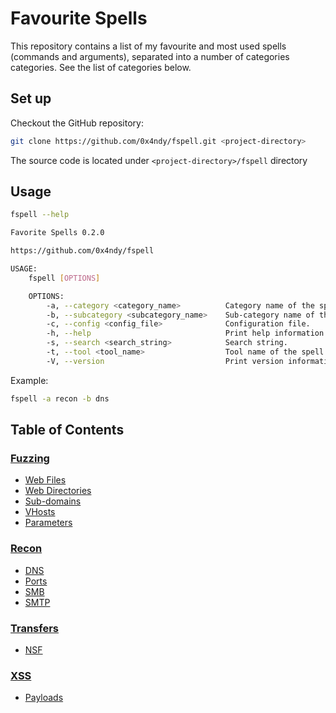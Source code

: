 # Favourite Spells
This repository contains a list of my favourite and most used spells (commands and arguments), separated into a number of categories categories. See the list of categories below.

## Set up
Checkout the GitHub repository:
```bash
git clone https://github.com/0x4ndy/fspell.git <project-directory>
```
The source code is located under ``<project-directory>/fspell`` directory

## Usage
```bash
fspell --help
```
```bash
Favorite Spells 0.2.0

https://github.com/0x4ndy/fspell

USAGE:
    fspell [OPTIONS]

    OPTIONS:
        -a, --category <category_name>          Category name of the spell.
        -b, --subcategory <subcategory_name>    Sub-category name of the spell.
        -c, --config <config_file>              Configuration file.
        -h, --help                              Print help information
        -s, --search <search_string>            Search string.
        -t, --tool <tool_name>                  Tool name of the spell.
        -V, --version                           Print version information
```
Example:
```bash
fspell -a recon -b dns
```

## Table of Contents
### [Fuzzing](https://github.com/0x4ndy/fspell/blob/master/spells/fuzzing.md)
- [Web Files](https://github.com/0x4ndy/fspell/blob/master/spells/fuzzing.md#Web_Files)
- [Web Directories](https://github.com/0x4ndy/fspell/blob/master/spells/fuzzing.md#Web_Directories)
- [Sub-domains](https://github.com/0x4ndy/fspell/blob/master/spells/fuzzing.md#Sub-domains)
- [VHosts](https://github.com/0x4ndy/fspell/blob/master/spells/fuzzing.md#VHosts)
- [Parameters](https://github.com/0x4ndy/fspell/blob/master/spells/fuzzing.md#Parameters)
### [Recon](https://github.com/0x4ndy/fspell/blob/master/spells/recon.md)
- [DNS](https://github.com/0x4ndy/fspell/blob/master/spells/recon.md#DNS)
- [Ports](https://github.com/0x4ndy/fspell/blob/master/spells/recon.md#Ports)
- [SMB](https://github.com/0x4ndy/fspell/blob/master/spells/recon.md#SMB)
- [SMTP](https://github.com/0x4ndy/fspell/blob/master/spells/recon.md#SMTP)
### [Transfers](https://github.com/0x4ndy/fspell/blob/master/spells/transfers.md)
- [NSF](https://github.com/0x4ndy/fspell/blob/master/spells/transfers.md#NFS)
### [XSS](https://github.com/0x4ndy/fspell/blob/master/spells/xss.md)
- [Payloads](https://github.com/0x4ndy/fspell/blob/master/spells/xss.md#Payloads)
